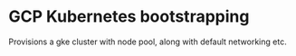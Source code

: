 # GCP Kubernetes bootstrapping

Provisions a gke cluster with node pool, along with
default networking etc.